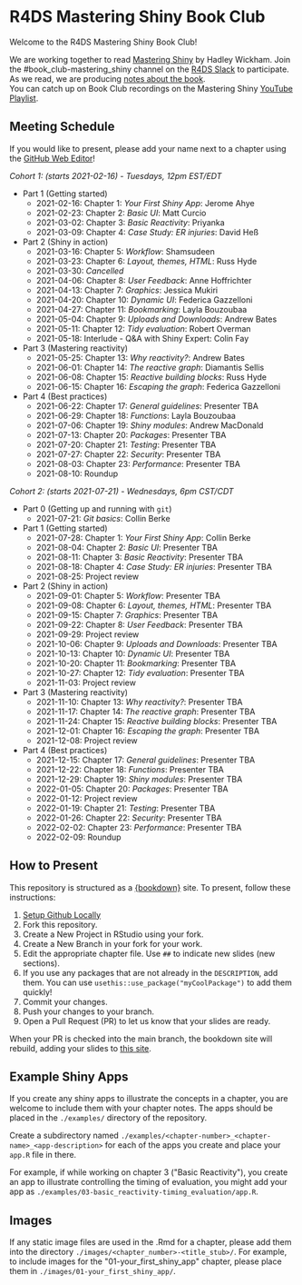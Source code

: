 # R4DS Mastering Shiny Book Club

Welcome to the R4DS Mastering Shiny Book Club!

We are working together to read [Mastering Shiny](https://mastering-shiny.org/) by Hadley Wickham.
Join the #book_club-mastering_shiny channel on the [R4DS Slack](https://r4ds.io/join) to participate.
As we read, we are producing [notes about the book](https://r4ds.github.io/bookclub-mshiny/).  
You can catch up on Book Club recordings on the Mastering Shiny [YouTube Playlist](https://www.youtube.com/playlist?list=PL3x6DOfs2NGi4B1Idnv8MLaUhFwOqfc3h).

## Meeting Schedule

If you would like to present, please add your name next to a chapter using the [GitHub Web Editor](https://youtu.be/d41oc2OMAuI)!

*Cohort 1: (starts 2021-02-16) - Tuesdays, 12pm EST/EDT*

- Part 1 (Getting started)
  - 2021-02-16: Chapter 1: _Your First Shiny App_: Jerome Ahye
  - 2021-02-23: Chapter 2: _Basic UI_: Matt Curcio
  - 2021-03-02: Chapter 3: _Basic Reactivity_: Priyanka
  - 2021-03-09: Chapter 4: _Case Study: ER injuries_: David Heß
- Part 2 (Shiny in action)
  - 2021-03-16: Chapter 5: _Workflow_: Shamsudeen
  - 2021-03-23: Chapter 6: _Layout, themes, HTML_: Russ Hyde
  - 2021-03-30: _Cancelled_
  - 2021-04-06: Chapter 8: _User Feedback_: Anne Hoffrichter
  - 2021-04-13: Chapter 7: _Graphics_: Jessica Mukiri
  - 2021-04-20: Chapter 10: _Dynamic UI_: Federica Gazzelloni
  - 2021-04-27: Chapter 11: _Bookmarking_: Layla Bouzoubaa
  - 2021-05-04: Chapter 9: _Uploads and Downloads_: Andrew Bates
  - 2021-05-11: Chapter 12: _Tidy evaluation_: Robert Overman
  - 2021-05-18: Interlude - Q&A with Shiny Expert: Colin Fay
- Part 3 (Mastering reactivity)
  - 2021-05-25: Chapter 13: _Why reactivity?_: Andrew Bates
  - 2021-06-01: Chapter 14: _The reactive graph_: Diamantis Sellis
  - 2021-06-08: Chapter 15: _Reactive building blocks_: Russ Hyde
  - 2021-06-15: Chapter 16: _Escaping the graph_: Federica Gazzelloni
- Part 4 (Best practices)
  - 2021-06-22: Chapter 17: _General guidelines_: Presenter TBA
  - 2021-06-29: Chapter 18: _Functions_: Layla Bouzoubaa
  - 2021-07-06: Chapter 19: _Shiny modules_: Andrew MacDonald
  - 2021-07-13: Chapter 20: _Packages_: Presenter TBA
  - 2021-07-20: Chapter 21: _Testing_: Presenter TBA
  - 2021-07-27: Chapter 22: _Security_: Presenter TBA
  - 2021-08-03: Chapter 23: _Performance_: Presenter TBA
  - 2021-08-10: Roundup

*Cohort 2: (starts 2021-07-21) - Wednesdays, 6pm CST/CDT*

- Part 0 (Getting up and running with `git`)
  - 2021-07-21: _Git basics_: Collin Berke
- Part 1 (Getting started)
  - 2021-07-28: Chapter 1: _Your First Shiny App_: Collin Berke
  - 2021-08-04: Chapter 2: _Basic UI_: Presenter TBA
  - 2021-08-11: Chapter 3: _Basic Reactivity_: Presenter TBA
  - 2021-08-18: Chapter 4: _Case Study: ER injuries_: Presenter TBA
  - 2021-08-25: Project review
- Part 2 (Shiny in action)
  - 2021-09-01: Chapter 5: _Workflow_: Presenter TBA
  - 2021-09-08: Chapter 6: _Layout, themes, HTML_: Presenter TBA
  - 2021-09-15: Chapter 7: _Graphics_: Presenter TBA
  - 2021-09-22: Chapter 8: _User Feedback_: Presenter TBA
  - 2021-09-29: Project review
  - 2021-10-06: Chapter 9: _Uploads and Downloads_: Presenter TBA
  - 2021-10-13: Chapter 10: _Dynamic UI_: Presenter TBA
  - 2021-10-20: Chapter 11: _Bookmarking_: Presenter TBA
  - 2021-10-27: Chapter 12: _Tidy evaluation_: Presenter TBA
  - 2021-11-03: Project review
- Part 3 (Mastering reactivity)
  - 2021-11-10: Chapter 13: _Why reactivity?_: Presenter TBA
  - 2021-11-17: Chapter 14: _The reactive graph_: Presenter TBA
  - 2021-11-24: Chapter 15: _Reactive building blocks_: Presenter TBA
  - 2021-12-01: Chapter 16: _Escaping the graph_: Presenter TBA
  - 2021-12-08: Project review
- Part 4 (Best practices)
  - 2021-12-15: Chapter 17: _General guidelines_: Presenter TBA
  - 2021-12-22: Chapter 18: _Functions_: Presenter TBA
  - 2021-12-29: Chapter 19: _Shiny modules_: Presenter TBA
  - 2022-01-05: Chapter 20: _Packages_: Presenter TBA
  - 2022-01-12: Project review
  - 2022-01-19: Chapter 21: _Testing_: Presenter TBA
  - 2022-01-26: Chapter 22: _Security_: Presenter TBA
  - 2022-02-02: Chapter 23: _Performance_: Presenter TBA
  - 2022-02-09: Roundup

## How to Present

This repository is structured as a [{bookdown}](https://CRAN.R-project.org/package=bookdown) site.
To present, follow these instructions:

1. [Setup Github Locally](https://www.youtube.com/watch?v=hNUNPkoledI)
2. Fork this repository.
3. Create a New Project in RStudio using your fork.
4. Create a New Branch in your fork for your work.
5. Edit the appropriate chapter file. Use `##` to indicate new slides (new sections).
6. If you use any packages that are not already in the `DESCRIPTION`, add them. You can use `usethis::use_package("myCoolPackage")` to add them quickly!
7. Commit your changes.
8. Push your changes to your branch.
9. Open a Pull Request (PR) to let us know that your slides are ready.

When your PR is checked into the main branch, the bookdown site will rebuild, adding your slides to [this site](https://r4ds.github.io/bookclub-mshiny/).

## Example Shiny Apps

If you create any shiny apps to illustrate the concepts in a chapter, you are
welcome to include them with your chapter notes. The apps should be placed in
the `./examples/` directory of the repository.

Create a subdirectory named
`./examples/<chapter-number>_<chapter-name>_<app-description>` for each of the
apps you create and place your `app.R` file in there.

For example, if while working on chapter 3 ("Basic Reactivity"), you create an
app to illustrate controlling the timing of evaluation, you might add your app
as `./examples/03-basic_reactivity-timing_evaluation/app.R`.

## Images

If any static image files are used in the .Rmd for a chapter, please add them into the directory
`./images/<chapter_number>-<title_stub>/`. For example, to include images for the "01-your_first_shiny_app" chapter, please place them in `./images/01-your_first_shiny_app/`.
